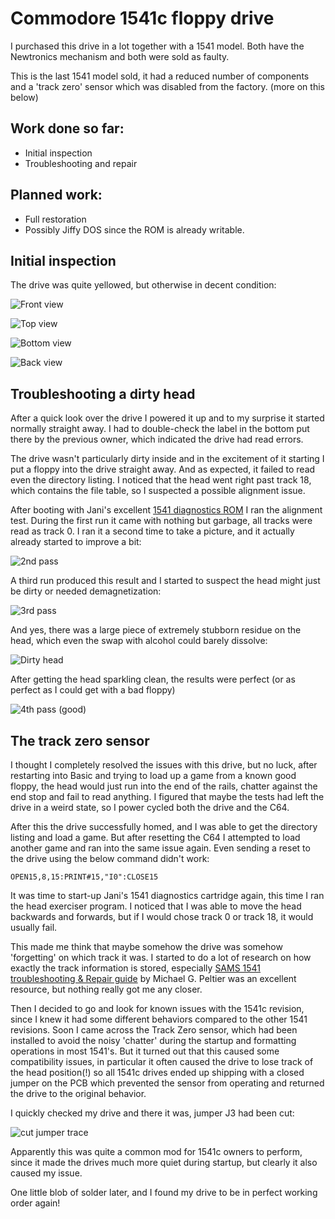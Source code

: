 # Commodore 1541c floppy drive
I purchased this drive in a lot together with a 1541 model. Both have the Newtronics mechanism and both were sold as faulty.

This is the last 1541 model sold, it had a reduced number of components and a 'track zero' sensor which was disabled from the
factory. (more on this below)

## Work done so far: 
+ Initial inspection
+ Troubleshooting and repair

## Planned work:
+ Full restoration
+ Possibly Jiffy DOS since the ROM is already writable. 

## Initial inspection

The drive was quite yellowed, but otherwise in decent condition:

![Front view](img_001.jpg)

![Top view](img_002.jpg)

![Bottom view](img_003.jpg)

![Back view](img_004.jpg)

## Troubleshooting a dirty head

After a quick look over the drive I powered it up and to my surprise it started normally straight away. I had to double-check the label in the bottom put there by the previous owner, which indicated the drive had read errors.

The drive wasn't particularly dirty inside and in the excitement of it starting I put a floppy into the drive straight away. And as expected, it failed to read even the directory listing. I noticed that the head went right past track 18, which contains the file table, so I suspected a possible alignment issue. 

After booting with Jani's excellent [1541 diagnostics ROM](http://blog.worldofjani.com/?p=2180) I ran the alignment test. During the first run it came with nothing but garbage, all tracks were read as track 0. I ran it a second time to take a picture, and it actually already started to improve a bit:

![2nd pass](img_005.jpg)

A third run produced this result and I started to suspect the head might just be dirty or needed demagnetization:

![3rd pass](img_006.jpg)

And yes, there was a large piece of extremely stubborn residue on the head, which even the swap with alcohol could barely dissolve:

![Dirty head](img_007.jpg)

After getting the head sparkling clean, the results were perfect (or as perfect as I could get with a bad floppy)

<!-- Add picture of cleaned head -->

![4th pass (good)](img_008.jpg)

<!-- replace img_008.jpg with a good disk -->

## The track zero sensor

I thought I completely resolved the issues with this drive, but no luck, after restarting into Basic and trying to load up a game from a known good floppy, the head would just run into the end of the rails, chatter against the end stop and fail to read anything. I figured that maybe the tests had left the drive in a weird state, so I power cycled both the drive and the C64. 

After this the drive successfully homed, and I was able to get the directory listing and load a game. But after resetting the C64 I attempted to load another game and ran into the same issue again. Even sending a reset to the drive using the below command didn't work:

```
OPEN15,8,15:PRINT#15,"I0":CLOSE15
```

It was time to start-up Jani's 1541 diagnostics cartridge again, this time I ran the head exerciser program. I noticed that I was able to move the head backwards and forwards, but if I would chose track 0 or track 18, it would usually fail. 

This made me think that maybe somehow the drive was somehow 'forgetting' on which track it was. I started to do a lot of research on how exactly the track information is stored, especially [SAMS 1541 troubleshooting & Repair guide](https://usermanual.wiki/Pdf/SAMSCommodore1541TroubleshootingRepairGuide.423279469/view) by Michael G. Peltier was an excellent resource, but nothing really got me any closer.

Then I decided to go and look for known issues with the 1541c revision, since I knew it had some different behaviors compared to the other 1541 revisions. Soon I came across the Track Zero sensor, which had been installed to avoid the noisy 'chatter' during the startup and formatting operations in most 1541's. But it turned out that this caused some compatibility issues, in particular it often caused the drive to lose track of the head position(!) so all 1541c drives ended up shipping with a closed jumper on the PCB which prevented the sensor from operating and returned the drive to the original behavior. 

I quickly checked my drive and there it was, jumper J3 had been cut:

![cut jumper trace](img_009.jpg)

Apparently this was quite a common mod for 1541c owners to perform, since it made the drives much more quiet during startup, but clearly it also caused my issue.

One little blob of solder later, and I found my drive to be in perfect working order again!

<!-- Add picture of said blob -->